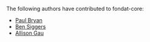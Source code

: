 The following authors have contributed to fondat-core:

- [Paul Bryan](mailto:pbryan@anode.ca)
- [Ben Siggers](mailto:ben@siggers.ca)
- [Allison Gau](mailto:allison.gau@gmail.com)

